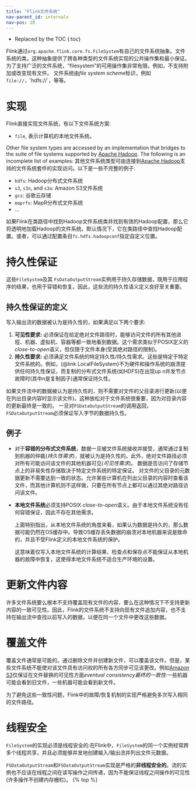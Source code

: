 ```yaml
---
title: "Flink文件系统"
nav-parent_id: internals
nav-pos: 10
---
```

<!--
Licensed to the Apache Software Foundation (ASF) under one
or more contributor license agreements.  See the NOTICE file
distributed with this work for additional information
regarding copyright ownership.  The ASF licenses this file
to you under the Apache License, Version 2.0 (the
"License"); you may not use this file except in compliance
with the License.  You may obtain a copy of the License at

  http://www.apache.org/licenses/LICENSE-2.0

Unless required by applicable law or agreed to in writing,
software distributed under the License is distributed on an
"AS IS" BASIS, WITHOUT WARRANTIES OR CONDITIONS OF ANY
KIND, either express or implied.  See the License for the
specific language governing permissions and limitations
under the License.
-->

* Replaced by the TOC
{:toc}

Flink通过`org.apache.flink.core.fs.FileSystem`有自己的文件系统抽象。文件系统的类。这种抽象提供了跨各种类型的文件系统实现的公共操作集和最小保证。
为了支持广泛的文件系统，“filesystem”的可用操作集非常有限。例如，不支持附加或改变现有文件。
文件系统由*file system scheme*标识，例如`file://`，'hdfs://`，等等。


# 实现

Flink直接实现文件系统，有以下文件系统方案:
  - `file`, 表示计算机的本地文件系统。

Other file system types are accessed by an implementation that bridges to the suite of file systems supported by
[Apache Hadoop](https://hadoop.apache.org/). The following is an incomplete list of examples:
其他文件系统类型可由连接到[Apache Hadoop](https://hadoop.apache.org/)支持的文件系统套件的实现访问。以下是一些不完整的例子:
  - `hdfs`: Hadoop分布式文件系统
  - `s3`, `s3n`, and `s3a`: Amazon S3文件系统
  - `gcs`: 谷歌云存储
  - `maprfs`: MapR分布式文件系统
  - ...


如果Flink在类路径中找到Hadoop文件系统类并找到有效的Hadoop配置，那么它将透明地加载Hadoop的文件系统。默认情况下，它在类路径中查找Hadoop配置。或者，可以通过配置条目`fs.hdfs.hadoopconf`指定自定义位置。
# 持久性保证

这些`FileSystem`及其 `FsDataOutputStream`实例用于持久存储数据，既用于应用程序的结果，也用于容错和恢复。因此，这些流的持久性语义定义良好至关重要。



## 持久性保证的定义

写入输出流的数据被认为是持久性的，如果满足以下两个要求:
  1. **可见性要求:** 必须保证在给定绝对文件路径时，能够访问文件的所有其他进程、机器、虚拟机、容器等都一致地看到数据。这个需求类似于POSIX定义的*close-to-open*语义，但仅限于文件本身(受其绝对路径的限制)。
  2. **持久性要求:** 必须满足文件系统的特定持久性/持久性需求。这些是特定于特定文件系统的。例如，{@link LocalFileSystem}不为硬件和操作系统的崩溃提供任何持久性保证，而复制的分布式文件系统(如HDFS)在出现up *n*并发节点故障时(其中*n*是复制因子)通常保证持久性。

如果文件流中的数据被认为是持久性的，则不需要对文件的父目录进行更新(以便在列出目录内容时显示该文件)。这种放松对于文件系统很重要，因为对目录内容的更新最终是一致的。
一旦对`FSDataOutputStream`的调用返回，`FSDataOutputStream`必须保证写入字节的数据持久性。

## 例子
 
  - 对于**容错的分布式文件系统**，数据一旦被文件系统接收并接受，通常通过复制到机器的仲裁(*持久性需求*)，就被认为是持久性的。此外，绝对文件路径必须对所有可能访问该文件的其他机器可见(*可见性需求*)。
   数据是否访问了存储节点上的非易失性存储取决于特定文件系统的特定保证。
    对文件的父目录的元数据更新不需要达到一致的状态。允许某些计算机在列出父目录的内容时查看该文件，而其他计算机则不这样做，只要在所有节点上都可以通过其绝对路径访问该文件。

  - **本地文件系统**必须支持POSIX *close-to-open*语义。由于本地文件系统没有任何容错保证，因此不存在其他需求。
 
    上面特别指出，从本地文件系统的角度来看，如果认为数据是持久的，那么数据可能仍然在OS缓存中。导致OS缓存丢失数据的崩溃对本地机器来说是致命的，并且不受Flink定义的本地文件系统的保护。

    这意味着仅写入本地文件系统的计算结果、检查点和保存点不能保证从本地机器的故障中恢复，这使得本地文件系统不适合生产环境的设置。

# 更新文件内容

许多文件系统要么根本不支持覆盖现有文件的内容，要么在这种情况下不支持更新内容的一致可见性。因此，Flink的文件系统不支持向现有文件追加内容，也不支持在输出流中查找以前写入的数据，以便在同一个文件中更改这些数据。
# 覆盖文件

覆盖文件通常是可能的。通过删除文件并创建新文件，可以覆盖该文件。但是，某些文件系统不能使对该文件具有访问权的所有各方同步可见该更改。例如[Amazon S3](https://aws.amazon.com/documentation/s3/)仅保证在文件替换的可见性方面*eventual consistency最终的一致性*:一些机器可能会看到旧文件，一些机器可能会看到新文件。

为了避免这些一致性问题，Flink中的故障/恢复机制的实现严格避免多次写入相同的文件路径。
# 线程安全

`FileSystem`的实现必须是线程安全的:在Flink中，`FileSystem`的同一个实例经常跨多个线程共享，并且必须能够并发地创建输入/输出流并列出文件元数据。

`FSDataOutputStream`和`FSDataOutputStream`实现是严格的**非线程安全的**。流的实例也不应该在线程之间在读写操作之间传递，因为不能保证线程之间操作的可见性(许多操作不创建内存栅栏)。
{% top %}

